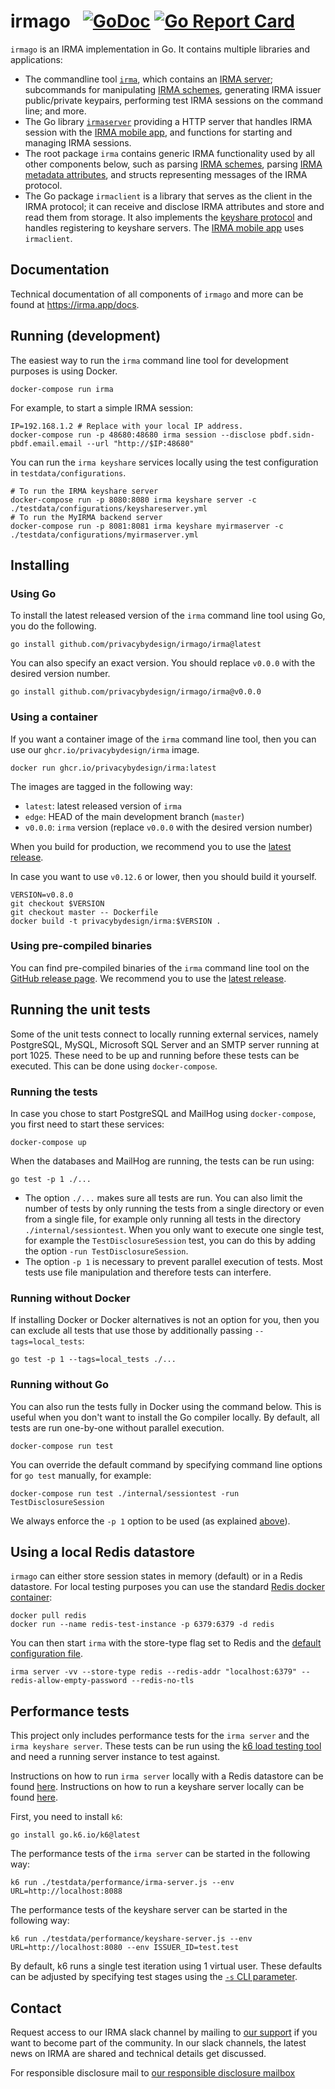 # irmago &nbsp; [![GoDoc](https://godoc.org/github.com/privacybydesign/irmago?status.svg)](https://godoc.org/github.com/privacybydesign/irmago) [![Go Report Card](https://goreportcard.com/badge/github.com/privacybydesign/irmago)](https://goreportcard.com/report/github.com/privacybydesign/irmago)

`irmago` is an IRMA implementation in Go. It contains multiple libraries and applications:

* The commandline tool [`irma`](https://irma.app/docs/irma-cli/), which contains an [IRMA server](https://irma.app/docs/irma-server/); subcommands for manipulating [IRMA schemes](https://irma.app/docs/schemes/), generating IRMA issuer public/private keypairs, performing test IRMA sessions on the command line; and more.
* The Go library [`irmaserver`](https://irma.app/docs/irma-server-lib/) providing a HTTP server that handles IRMA session with the [IRMA mobile app](https://github.com/privacybydesign/irma_mobile), and functions for starting and managing IRMA sessions.
* The root package `irma` contains generic IRMA functionality used by all other components below, such as parsing [IRMA schemes](https://irma.app/docs/schemes/), parsing [IRMA metadata attributes](https://irma.app/docs/overview#the-metadata-attribute), and structs representing messages of the IRMA protocol.
* The Go package `irmaclient` is a library that serves as the client in the IRMA protocol; it can receive and disclose IRMA attributes and store and read them from storage. It also implements the [keyshare protocol](https://github.com/privacybydesign/irma_keyshare_server) and handles registering to keyshare servers. The [IRMA mobile app](https://github.com/privacybydesign/irma_mobile) uses `irmaclient`.

## Documentation

Technical documentation of all components of `irmago` and more can be found at https://irma.app/docs.

## Running (development)

The easiest way to run the `irma` command line tool for development purposes is using Docker.

    docker-compose run irma

For example, to start a simple IRMA session:

    IP=192.168.1.2 # Replace with your local IP address.
    docker-compose run -p 48680:48680 irma session --disclose pbdf.sidn-pbdf.email.email --url "http://$IP:48680"

You can run the `irma keyshare` services locally using the test configuration in `testdata/configurations`.

    # To run the IRMA keyshare server
    docker-compose run -p 8080:8080 irma keyshare server -c ./testdata/configurations/keyshareserver.yml
    # To run the MyIRMA backend server
    docker-compose run -p 8081:8081 irma keyshare myirmaserver -c ./testdata/configurations/myirmaserver.yml

## Installing
### Using Go
To install the latest released version of the `irma` command line tool using Go, you do the following.

    go install github.com/privacybydesign/irmago/irma@latest

You can also specify an exact version. You should replace `v0.0.0` with the desired version number.
  
    go install github.com/privacybydesign/irmago/irma@v0.0.0

### Using a container
If you want a container image of the `irma` command line tool, then you can use our `ghcr.io/privacybydesign/irma` image.

    docker run ghcr.io/privacybydesign/irma:latest

The images are tagged in the following way:
- `latest`: latest released version of `irma`
- `edge`: HEAD of the main development branch (`master`)
- `v0.0.0`: `irma` version (replace `v0.0.0` with the desired version number)

When you build for production, we recommend you to use the [latest release](https://github.com/privacybydesign/irmago/releases/latest).

In case you want to use `v0.12.6` or lower, then you should build it yourself.

    VERSION=v0.8.0
    git checkout $VERSION
    git checkout master -- Dockerfile
    docker build -t privacybydesign/irma:$VERSION .

### Using pre-compiled binaries
You can find pre-compiled binaries of the `irma` command line tool on the [GitHub release page](https://github.com/privacybydesign/irmago/releases).
We recommend you to use the [latest release](https://github.com/privacybydesign/irmago/releases/latest).

## Running the unit tests

Some of the unit tests connect to locally running external services, namely PostgreSQL, MySQL, Microsoft SQL Server and an SMTP server running at port 1025. These need to be up and running before these tests can be executed. This can be done using `docker-compose`.

### Running the tests

In case you chose to start PostgreSQL and MailHog using `docker-compose`, you first need to start these services:

    docker-compose up

When the databases and MailHog are running, the tests can be run using:

    go test -p 1 ./...

* The option `./...` makes sure all tests are run. You can also limit the number of tests by only running the tests from a single directory or even from a single file, for example only running all tests in the directory `./internal/sessiontest`. When you only want to execute one single test, for example the `TestDisclosureSession` test, you can do this by adding the option `-run TestDisclosureSession`.
* The option `-p 1` is necessary to prevent parallel execution of tests. Most tests use file manipulation and therefore tests can interfere.

### Running without Docker

If installing Docker or Docker alternatives is not an option for you, then you can exclude all tests that use those by additionally passing `--tags=local_tests`:

    go test -p 1 --tags=local_tests ./...

### Running without Go

You can also run the tests fully in Docker using the command below. This is useful when you don't want to install the Go compiler locally. By default, all tests are run one-by-one without parallel execution.

    docker-compose run test

You can override the default command by specifying command line options for `go test` manually, for example:

    docker-compose run test ./internal/sessiontest -run TestDisclosureSession

We always enforce the `-p 1` option to be used (as explained [above](#running-the-tests)).

## Using a local Redis datastore
`irmago` can either store session states in memory (default) or in a Redis datastore. For local testing purposes you can use the standard [Redis docker container](https://hub.docker.com/_/redis):

```
docker pull redis
docker run --name redis-test-instance -p 6379:6379 -d redis
```

You can then start `irma` with the store-type flag set to Redis and the [default configuration file](testdata/configurations/redis.yml).

```
irma server -vv --store-type redis --redis-addr "localhost:6379" --redis-allow-empty-password --redis-no-tls
```

## Performance tests
This project only includes performance tests for the `irma server` and the `irma keyshare server`. These tests can be run using the [k6 load testing tool](https://k6.io/docs/) and need a running server instance to test against.

Instructions on how to run `irma server` locally with a Redis datastore can be found [here](#using-a-local-redis-datastore). Instructions on how to run a keyshare server locally can be found [here](#running).

First, you need to install `k6`:

    go install go.k6.io/k6@latest

The performance tests of the `irma server` can be started in the following way:

    k6 run ./testdata/performance/irma-server.js --env URL=http://localhost:8088

The performance tests of the keyshare server can be started in the following way:

    k6 run ./testdata/performance/keyshare-server.js --env URL=http://localhost:8080 --env ISSUER_ID=test.test

By default, k6 runs a single test iteration using 1 virtual user. These defaults can be adjusted by specifying test stages using the [`-s` CLI parameter](https://k6.io/docs/using-k6/options/#stages).

## Contact
Request access to our IRMA slack channel by mailing to [our support](mailto:support@yivi.app) if you want to become part of the community. In our slack channels, the latest news on IRMA are shared and technical details get discussed.

For responsible disclosure mail to [our responsible disclosure mailbox](mailto:responsible.disclosure@sidn.nl)

<!-- vim: set ts=4 sw=4: -->
